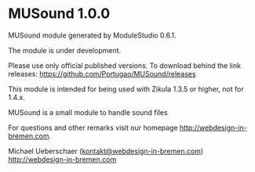 MUSound 1.0.0
===========================

MUSound module generated by ModuleStudio 0.6.1.

The module is under development.

Please use only official published versions.
To download behind the link releases: https://github.com/Portugao/MUSound/releases

This module is intended for being used with Zikula 1.3.5 or higher, not for 1.4.x.

MUSound is a small module to handle sound files

For questions and other remarks visit our homepage http://webdesign-in-bremen.com.

Michael Ueberschaer (kontakt@webdesign-in-bremen.com)
http://webdesign-in-bremen.com
